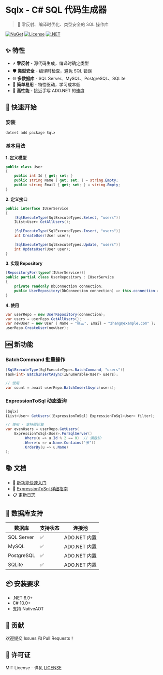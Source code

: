 # Sqlx - C# SQL 代码生成器

> 🚀 零反射、编译时优化、类型安全的 SQL 操作库

[![NuGet](https://img.shields.io/nuget/v/Sqlx.svg)](https://www.nuget.org/packages/Sqlx/)
[![License](https://img.shields.io/github/license/Cricle/Sqlx)](License.txt)
[![.NET](https://img.shields.io/badge/.NET-6.0%2B-blueviolet)](https://dotnet.microsoft.com/)

## ✨ 特性

- ⚡ **零反射** - 源代码生成，编译时确定类型
- 🛡️ **类型安全** - 编译时检查，避免 SQL 错误  
- 🌐 **多数据库** - SQL Server、MySQL、PostgreSQL、SQLite
- 🎯 **简单易用** - 特性驱动，学习成本低
- 🚀 **高性能** - 接近手写 ADO.NET 的速度

## 🚀 快速开始

### 安装
```bash
dotnet add package Sqlx
```

### 基本用法

**1. 定义模型**
```csharp
public class User
{
    public int Id { get; set; }
    public string Name { get; set; } = string.Empty;
    public string Email { get; set; } = string.Empty;
}
```

**2. 定义接口**
```csharp
public interface IUserService
{
    [SqlExecuteType(SqlExecuteTypes.Select, "users")]
    IList<User> GetAllUsers();
    
    [SqlExecuteType(SqlExecuteTypes.Insert, "users")]
    int CreateUser(User user);
    
    [SqlExecuteType(SqlExecuteTypes.Update, "users")]
    int UpdateUser(User user);
}
```

**3. 实现 Repository**
```csharp
[RepositoryFor(typeof(IUserService))]
public partial class UserRepository : IUserService
{
    private readonly DbConnection connection;
    public UserRepository(DbConnection connection) => this.connection = connection;
}
```

**4. 使用**
```csharp
var userRepo = new UserRepository(connection);
var users = userRepo.GetAllUsers();
var newUser = new User { Name = "张三", Email = "zhang@example.com" };
userRepo.CreateUser(newUser);
```

## 🆕 新功能

### BatchCommand 批量操作
```csharp
[SqlExecuteType(SqlExecuteTypes.BatchCommand, "users")]
Task<int> BatchInsertAsync(IEnumerable<User> users);

// 使用
var count = await userRepo.BatchInsertAsync(users);
```

### ExpressionToSql 动态查询
```csharp
[Sqlx]
IList<User> GetUsers([ExpressionToSql] ExpressionToSql<User> filter);

// 使用 - 支持模运算
var evenUsers = userRepo.GetUsers(
    ExpressionToSql<User>.ForSqlServer()
        .Where(u => u.Id % 2 == 0)  // 偶数ID
        .Where(u => u.Name.Contains("张"))
        .OrderBy(u => u.Name)
);
```

## 📚 文档

- 📖 [新功能快速入门](docs/NEW_FEATURES_QUICK_START.md)
- 🔧 [ExpressionToSql 详细指南](docs/expression-to-sql.md)
- 📋 [更新日志](CHANGELOG.md)

## 🎯 数据库支持

| 数据库 | 支持状态 | 连接池 |
|--------|----------|--------|
| SQL Server | ✅ | ADO.NET 内置 |
| MySQL | ✅ | ADO.NET 内置 |
| PostgreSQL | ✅ | ADO.NET 内置 |
| SQLite | ✅ | ADO.NET 内置 |

## 📦 安装要求

- .NET 6.0+
- C# 10.0+
- 支持 NativeAOT

## 🤝 贡献

欢迎提交 Issues 和 Pull Requests！

## 📄 许可证

MIT License - 详见 [LICENSE](License.txt)